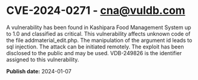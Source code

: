 # CVE-2024-0271 - cna@vuldb.com

A vulnerability has been found in Kashipara Food Management System up to 1.0 and classified as critical. This vulnerability affects unknown code of the file addmaterial_edit.php. The manipulation of the argument id leads to sql injection. The attack can be initiated remotely. The exploit has been disclosed to the public and may be used. VDB-249826 is the identifier assigned to this vulnerability.

**Publish date:** 2024-01-07
